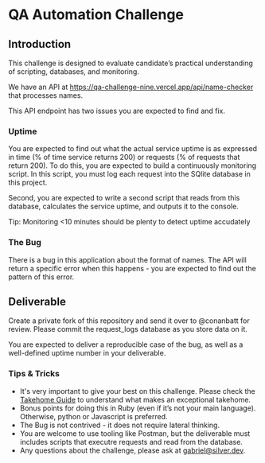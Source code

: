 # QA Automation Challenge

## Introduction

This challenge is designed to evaluate candidate’s practical understanding of scripting, databases, and monitoring.

We have an API at https://qa-challenge-nine.vercel.app/api/name-checker that processes names.

This API endpoint has two issues you are expected to find and fix.

### Uptime

You are expected to find out what the actual service uptime is as expressed in time (% of time service returns 200) or requests (% of requests that return 200).
To do this, you are expected to build a continuously monitoring script.
In this script, you must log each request into the SQlite database in this project.

Second, you are expected to write a second script that reads from this database, calculates the service uptime, and outputs it to the console.

Tip: Monitoring <10 minutes should be plenty to detect uptime accudately

### The Bug

There is a bug in this application about the format of names. The API will return a specific error when this happens - you are expected to find out the pattern of this error.

## Deliverable
Create a private fork of this repository and send it over to @conanbatt for review.
Please commit the request_logs database as you store data on it.

You are expected to deliver a reproducible case of the bug, as well as a well-defined uptime number in your deliverable. 

### Tips & Tricks

- It's very important to give your best on this challenge. Please check the [Takehome Guide](https://docs.silver.dev/interview-ready/technical-fundamentals/guia-de-takehomes) to understand what makes an exceptional takehome.
- Bonus points for doing this in Ruby (even if it’s not your main language). Otherwise, python or Javascript is preferred.
- The Bug is not contrived - it does not require lateral thinking.
- You are welcome to use tooling like Postman, but the deliverable must includes scripts that executre requests and read from the database.
- Any questions about the challenge, please ask at gabriel@silver.dev.
